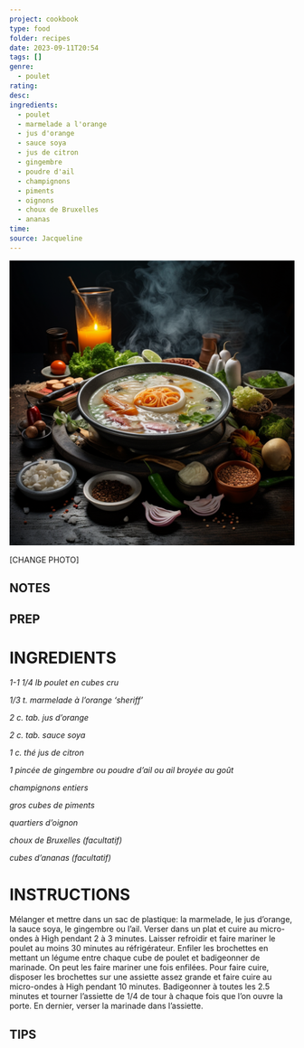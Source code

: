 ```yaml
---
project: cookbook
type: food
folder: recipes
date: 2023-09-11T20:54
tags: []
genre:
  - poulet
rating: 
desc: 
ingredients:
  - poulet
  - marmelade a l'orange
  - jus d'orange
  - sauce soya
  - jus de citron
  - gingembre
  - poudre d'ail
  - champignons
  - piments
  - oignons
  - choux de Bruxelles
  - ananas
time: 
source: Jacqueline
---
```


![IMAGE](_default.png)


[CHANGE PHOTO]


## NOTES




## PREP


# INGREDIENTS

_1-1 1/4 lb poulet en cubes cru_

_1/3 t. marmelade à l’orange ‘sheriff’_

_2 c. tab. jus d’orange_

_2 c. tab. sauce soya_

_1 c. thé jus de citron_

_1 pincée de gingembre ou_
_poudre d’ail ou_
_ail broyée au goût_

_champignons entiers_

_gros cubes de piments_

_quartiers d’oignon_

_choux de Bruxelles (facultatif)_

_cubes d’ananas (facultatif)_


# INSTRUCTIONS

Mélanger et mettre dans un sac de plastique:
la marmelade, le jus d’orange, la sauce soya,
le gingembre ou l’ail. Verser dans un plat et
cuire au micro-ondes à High pendant 2 à 3
minutes. Laisser refroidir et faire mariner le
poulet au moins 30 minutes au réfrigérateur.
Enfiler les brochettes en mettant un légume
entre chaque cube de poulet et badigeonner
de marinade. On peut les faire mariner une
fois enfilées. Pour faire cuire, disposer les
brochettes
sur une assiette assez grande et
faire cuire au micro-ondes à High pendant 10
minutes.
Badigeonner à toutes les 2.5 minutes et tourner
l’assiette de 1/4 de tour à chaque fois
que l’on ouvre la porte. En dernier, verser la
marinade dans l’assiette.



## TIPS



